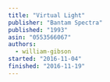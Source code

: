 ```yaml
---
title: "Virtual Light"
publisher: "Bantam Spectra"
published: "1993"
asin: "0553566067"
authors:
  - william-gibson
started: "2016-11-04"
finished: "2016-11-19"
---
```

